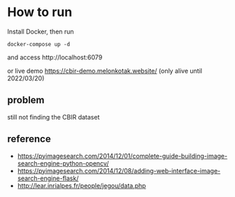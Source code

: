 # How to run
Install Docker, then run

```
docker-compose up -d
```

and access http://localhost:6079

or live demo https://cbir-demo.melonkotak.website/ (only alive until 2022/03/20)

## problem
still not finding the CBIR dataset

## reference
- https://pyimagesearch.com/2014/12/01/complete-guide-building-image-search-engine-python-opencv/
- https://pyimagesearch.com/2014/12/08/adding-web-interface-image-search-engine-flask/
- http://lear.inrialpes.fr/people/jegou/data.php